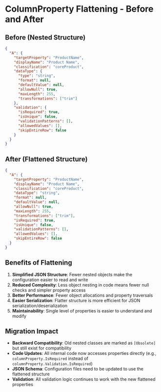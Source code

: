 # ColumnProperty Flattening - Before and After

## Before (Nested Structure)

```json
{
  "A": {
    "targetProperty": "ProductName",
    "displayName": "Product Name",
    "classification": "coreProduct",
    "dataType": {
      "type": "string",
      "format": null,
      "defaultValue": null,
      "allowNull": true,
      "maxLength": 255,
      "transformations": ["trim"]
    },
    "validation": {
      "isRequired": true,
      "isUnique": false,
      "validationPatterns": [],
      "allowedValues": [],
      "skipEntireRow": false
    }
  }
}
```

## After (Flattened Structure)

```json
{
  "A": {
    "targetProperty": "ProductName",
    "displayName": "Product Name",
    "classification": "coreProduct",
    "dataType": "string",
    "format": null,
    "defaultValue": null,
    "allowNull": true,
    "maxLength": 255,
    "transformations": ["trim"],
    "isRequired": true,
    "isUnique": false,
    "validationPatterns": [],
    "allowedValues": [],
    "skipEntireRow": false
  }
}
```

## Benefits of Flattening

1. **Simplified JSON Structure**: Fewer nested objects make the configuration easier to read and write
2. **Reduced Complexity**: Less object nesting in code means fewer null checks and simpler property access
3. **Better Performance**: Fewer object allocations and property traversals
4. **Easier Serialization**: Flatter structure is more efficient for JSON serialization/deserialization
5. **Maintainability**: Single level of properties is easier to understand and modify

## Migration Impact

- **Backward Compatibility**: Old nested classes are marked as `[Obsolete]` but still exist for compatibility
- **Code Updates**: All internal code now accesses properties directly (e.g., `columnProperty.IsRequired` instead of `columnProperty.Validation.IsRequired`)
- **JSON Schema**: Configuration files need to be updated to use the flattened structure
- **Validation**: All validation logic continues to work with the new flattened properties
